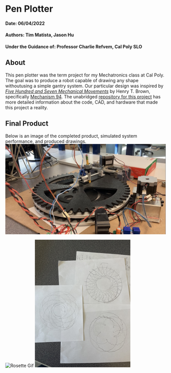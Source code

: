 # Pen Plotter
#### Date: 06/04/2022
#### Authors: Tim Matista, Jason Hu
#### Under the Guidance of: Professor Charlie Refvem, Cal Poly SLO

## About
This pen plotter was the term project for my Mechatronics class at Cal Poly. The goal was to produce a robot 
capable of drawing any shape withoutusing a simple gantry system. Our particular design was inspired by 
[*Five Hundred and Seven Mechanical Movements*](http://507movements.com/about.html) by Henry T. Brown, specifically 
[Mechanism 94](http://507movements.com/mm_094.html). The unabridged 
[repository for this project](https://github.com/tmatista/ME405Mecha15) has more detailed information about 
the code, CAD, and hardware that made this project a reality.

## Final Product
Below is an image of the completed product, simulated system performance, and produced drawings.
<img src="finalSystem.jpg" alt="FinalSystem" width="750"/>

![Rosette Gif](rosetteDrawingAnimation.gif)
<img src="94_1.jpg" alt="drawing" width="300"/>
